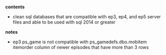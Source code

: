 **contents**

* clean sql databases that are compatible with ep3, ep4, and ep5 server files and able to be used with sql 2014 or greater

**notes**

* ep3 ps_game is not compatible with ps_gamedefs.dbo.mobitem itemorder column of newer episodes that have more than 3 rows
